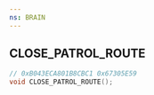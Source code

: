 ```yaml
---
ns: BRAIN
---
```

## CLOSE_PATROL_ROUTE

```c
// 0xB043ECA801B8CBC1 0x67305E59
void CLOSE_PATROL_ROUTE();
```


